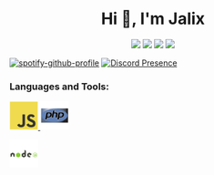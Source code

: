 
 
ㅤㅤㅤㅤㅤㅤㅤㅤㅤㅤㅤㅤ<h1 align="center">Hi 👋, I'm Jalix</h1>
<p align="center">
 <a href="https://discord.com/users/579097026424209579" target"blank_"><img src="https://img.shields.io/badge/Discord%20-7289DA.svg?&style=for-the-badge&logo=discord&logoColor=white"></a>        
 <a href="https://www.github.com/imJalix" target"blank_"><img src="https://img.shields.io/badge/GitHub%20-191717.svg?&style=for-the-badge&logo=github&logoColor=white"></a>
  <a href="https://open.spotify.com/user/kylieclayton-nz" target"blank_"><img src="https://img.shields.io/badge/Spotify%20-1ed760.svg?&style=for-the-badge&logo=spotify&logoColor=white"></a>
 <a href="https://www.instagram.com/imjalix" target"blank_"><img src="https://img.shields.io/badge/INSTAGRAM%20-DC3175.svg?&style=for-the-badge&logo=instagram&logoColor=white">
 
 </a>
 
  

  [![spotify-github-profile](https://spotify-github-profile.vercel.app/api/view?uid=kylieclayton-nz&cover_image=true&theme=default&bar_color=53b14f&bar_color_cover=false)](https://spotify-github-profile.vercel.app/api/view?uid=kylieclayton-nz&redirect=true)
[![Discord Presence](https://lanyard-profile-readme.vercel.app/api/579097026424209579)](https://discord.com/users/579097026424209579)

 
 
<h3 align="left">Languages and Tools:</h3>
<p align="left"> <a href="https://developer.mozilla.org/en-US/docs/Web/JavaScript" target="_blank"> <img src="https://raw.githubusercontent.com/devicons/devicon/master/icons/javascript/javascript-original.svg" alt="javascript" width="50" height="50"/> </a> <a href="https://www.php.net" target="_blank"> <img src="https://raw.githubusercontent.com/devicons/devicon/master/icons/php/php-original.svg" alt="php" width="50" height="50"/> </a> </p> <p align="left"> <a href="https://nodejs.org" target="_blank"> <img src="https://raw.githubusercontent.com/devicons/devicon/master/icons/nodejs/nodejs-original-wordmark.svg" alt="nodejs" width="50" height="50"/> </a> </p>



